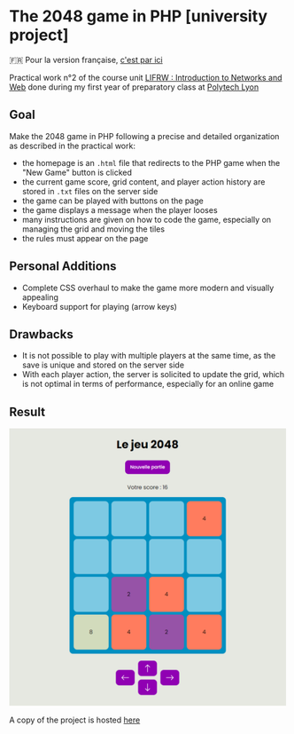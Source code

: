 # The 2048 game in PHP [university project]  

🇫🇷 Pour la version française, [c'est par ici](README_fr.md)

Practical work n°2 of the course unit [LIFRW : Introduction to Networks and Web](http://perso.univ-lyon1.fr/olivier.gluck/supports_enseig.html#LIFRW) done during my first year of preparatory class at [Polytech Lyon](https://polytech.univ-lyon1.fr/english-version)

## Goal

Make the 2048 game in PHP following a precise and detailed organization as described in the practical work:
- the homepage is an `.html` file that redirects to the PHP game when the "New Game" button is clicked
- the current game score, grid content, and player action history are stored in `.txt` files on the server side
- the game can be played with buttons on the page
- the game displays a message when the player looses
- many instructions are given on how to code the game, especially on managing the grid and moving the tiles
- the rules must appear on the page

## Personal Additions

- Complete CSS overhaul to make the game more modern and visually appealing
- Keyboard support for playing (arrow keys)

## Drawbacks

- It is not possible to play with multiple players at the same time, as the save is unique and stored on the server side
- With each player action, the server is solicited to update the grid, which is not optimal in terms of performance, especially for an online game

## Result

<img src="2048.png" alt="Preview of the 2048 game" width="500"/>

A copy of the project is hosted [here](https://projects.milobrt.fr/2048)